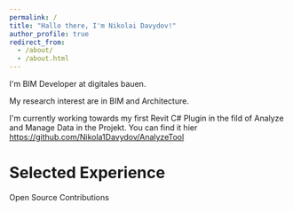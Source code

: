 ```yaml
---
permalink: /
title: "Hallo there, I'm Nikolai Davydov!"
author_profile: true
redirect_from: 
  - /about/
  - /about.html
---
```



I'm BIM Developer at digitales bauen.

My research interest are in BIM and Architecture.

I'm currently working towards my first Revit C# Plugin in the fild of Analyze and Manage Data  in the Projekt. You can find it hier https://github.com/Nikola1Davydov/AnalyzeTool

# Selected Experience

Open Source Contributions


